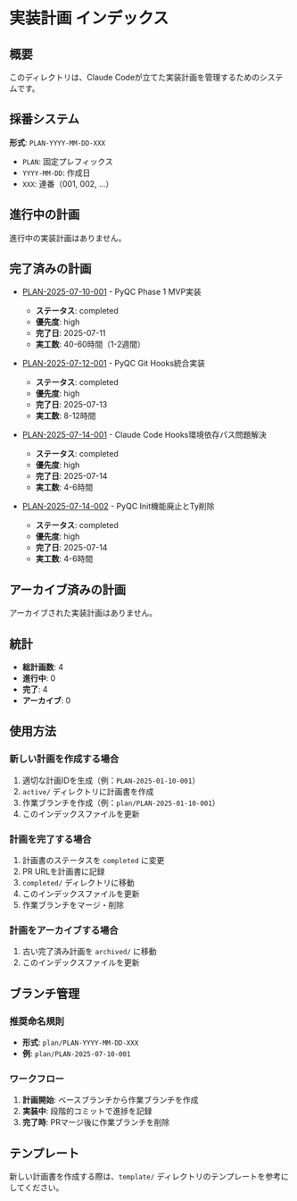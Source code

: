 # 実装計画 インデックス

## 概要

このディレクトリは、Claude Codeが立てた実装計画を管理するためのシステムです。

## 採番システム

**形式**: `PLAN-YYYY-MM-DD-XXX`
- `PLAN`: 固定プレフィックス
- `YYYY-MM-DD`: 作成日
- `XXX`: 連番（001, 002, ...）

## 進行中の計画

進行中の実装計画はありません。

## 完了済みの計画

- [PLAN-2025-07-10-001](completed/PLAN-2025-07-10-001.md) - PyQC Phase 1 MVP実装
  - **ステータス**: completed
  - **優先度**: high
  - **完了日**: 2025-07-11
  - **実工数**: 40-60時間（1-2週間）

- [PLAN-2025-07-12-001](completed/PLAN-2025-07-12-001.md) - PyQC Git Hooks統合実装
  - **ステータス**: completed
  - **優先度**: high
  - **完了日**: 2025-07-13
  - **実工数**: 8-12時間

- [PLAN-2025-07-14-001](completed/PLAN-2025-07-14-001.md) - Claude Code Hooks環境依存パス問題解決
  - **ステータス**: completed
  - **優先度**: high
  - **完了日**: 2025-07-14
  - **実工数**: 4-6時間

- [PLAN-2025-07-14-002](completed/PLAN-2025-07-14-002.md) - PyQC Init機能廃止とTy削除
  - **ステータス**: completed
  - **優先度**: high
  - **完了日**: 2025-07-14
  - **実工数**: 4-6時間

## アーカイブ済みの計画

アーカイブされた実装計画はありません。

## 統計

- **総計画数**: 4
- **進行中**: 0
- **完了**: 4
- **アーカイブ**: 0

## 使用方法

### 新しい計画を作成する場合
1. 適切な計画IDを生成（例：`PLAN-2025-01-10-001`）
2. `active/` ディレクトリに計画書を作成
3. 作業ブランチを作成（例：`plan/PLAN-2025-01-10-001`）
4. このインデックスファイルを更新

### 計画を完了する場合
1. 計画書のステータスを `completed` に変更
2. PR URLを計画書に記録
3. `completed/` ディレクトリに移動
4. このインデックスファイルを更新
5. 作業ブランチをマージ・削除

### 計画をアーカイブする場合
1. 古い完了済み計画を `archived/` に移動
2. このインデックスファイルを更新

## ブランチ管理

### 推奨命名規則
- **形式**: `plan/PLAN-YYYY-MM-DD-XXX`
- **例**: `plan/PLAN-2025-07-10-001`

### ワークフロー
1. **計画開始**: ベースブランチから作業ブランチを作成
2. **実装中**: 段階的コミットで進捗を記録
3. **完了時**: PRマージ後に作業ブランチを削除

## テンプレート

新しい計画書を作成する際は、`template/` ディレクトリのテンプレートを参考にしてください。